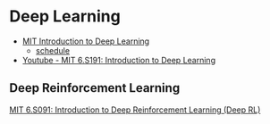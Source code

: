 # Deep Learning
* [MIT Introduction to Deep Learning](http://introtodeeplearning.com/)
  * [schedule](http://introtodeeplearning.com/#schedule)
* [Youtube - MIT 6.S191: Introduction to Deep Learning](https://www.youtube.com/watch?v=QDX-1M5Nj7s&list=PLtBw6njQRU-rwp5__7C0oIVt26ZgjG9NI)

## Deep Reinforcement Learning
[MIT 6.S091: Introduction to Deep Reinforcement Learning (Deep RL)](https://www.youtube.com/watch?v=zR11FLZ-O9M)